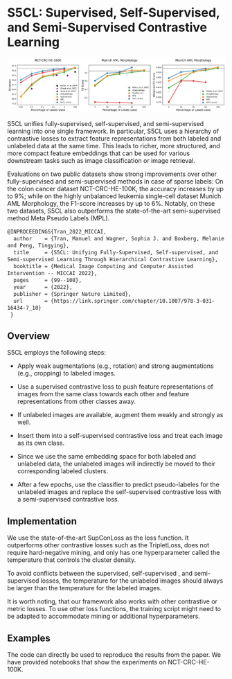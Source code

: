 # S5CL: Supervised, Self-Supervised, and Semi-Supervised Contrastive Learning

![results](img/results.png)

S5CL unifies fully-supervised, self-supervised, and semi-supervised learning into one single framework. In particular, S5CL uses a hierarchy of contrastive losses to extract feature representations from both labeled and unlabeled data at the same time. This leads to richer, more structured, and more compact feature embeddings that can be used for various downstream tasks such as image classification or image retrieval.

Evaluations on two public datasets show strong improvements over other fully-supervised and semi-supervised methods in case of sparse labels: On the colon cancer dataset NCT-CRC-HE-100K, the accuracy increases by up to 9%; while on the highly unbalanced leukemia single-cell dataset Munich AML Morphology, the F1-score increases by up to 6%. Notably, on these two datasets, S5CL also outperforms the state-of-the-art semi-supervised method Meta Pseudo Labels (MPL).

```
@INPROCEEDINGS{Tran_2022_MICCAI,
  author    = {Tran, Manuel and Wagner, Sophia J. and Boxberg, Melanie and Peng, Tingying},
  title     = {S5CL: Unifying Fully-Supervised, Self-supervised, and Semi-supervised Learning Through Hierarchical Contrastive Learning},
  booktitle = {Medical Image Computing and Computer Assisted Intervention -- MICCAI 2022},
  pages     = {99--108},
  year      = {2022},
  publisher = {Springer Nature Limited},
  url       = {https://link.springer.com/chapter/10.1007/978-3-031-16434-7_10}
 }
```

## Overview

S5CL employs the following steps: 

* Apply weak augmentations (e.g., rotation) and strong augmentations (e.g., cropping) to labeled images. 

* Use a supervised contrastive loss to push feature representations of images from the same class towards each other and feature representations from other classes away. 

* If unlabeled images are available, augment them weakly and strongly as well. 

* Insert them into a self-supervised contrastive loss and treat each image as its own class. 

* Since we use the same embedding space for both labeled and unlabeled data, the unlabeled images will indirectly be moved to their corresponding labeled clusters. 

* After a few epochs, use the classifier to predict pseudo-labeles for the unlabeled images and replace the self-supervised contrastive loss with a semi-supervised contrastive loss. 

## Implementation

We use the state-of-the-art SupConLoss as the loss function. It outperforms other contrastive losses such as the TripletLoss, does not require hard-negative mining, and only has one hyperparameter called the temperature that controls the cluster density. 

To avoid conflicts between the supervised, self-supervised , and semi-supervised losses, the temperature for the unlabeled images should always be larger than the temperature for the labeled images.

It is worth noting, that our framework also works with other contrastive or metric losses. To use other loss functions, the training script might need to be adapted to accommodate mining or additional hyperparameters.

## Examples

The code can directly be used to reproduce the results from the paper. We have provided notebooks that show the experiments on NCT-CRC-HE-100K.
